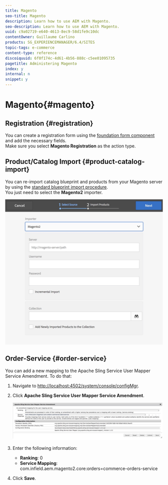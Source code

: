 ```yaml
---
title: Magento
seo-title: Magento
description: Learn how to use AEM with Magento.
seo-description: Learn how to use AEM with Magento.
uuid: c9a02719-e640-4613-8ec9-58d1fe9c10dc
contentOwner: Guillaume Carlino
products: SG_EXPERIENCEMANAGER/6.4/SITES
topic-tags: e-commerce
content-type: reference
discoiquuid: 6f0f174c-4d61-4b56-888c-c5ee01095735
pagetitle: Administering Magento
index: y
internal: n
snippet: y
---
```


# Magento{#magento}

## Registration {#registration}

You can create a registration form using the [foundation form component](../../../sites/authoring/using/default-components-foundation.md#form) and add the necessary fields.  
Make sure you select **Magento Registration** as the action type. [](../../../sites/authoring/using/default-components-foundation.md#form)

## Product/Catalog Import {#product-catalog-import}

You can re-import catalog blueprint and products from your Magento server by using the [standard blueprint import procedure](../../../sites/administering/using/generic.md#importingproducts).  
You just need to select the **Magento2** importer.

![](assets/chlimage_1-43.jpeg) 

## Order-Service {#order-service}

You can add a new mapping to the Apache Sling Service User Mapper Service Amendment. To do that:

1. Navigate to [http://localhost:4502/system/console/configMgr](http://localhost:4502/system/console/configMgr).
1. Click **Apache Sling Service User Mapper Service Amendment**.

   ![](assets/chlimage_1-44.jpeg)

1. Enter the following information:

    * **Ranking**: 0
    * **Service Mapping**: com.infield.aem.magento2.core:orders=commerce-orders-service

1. Click **Save**.


